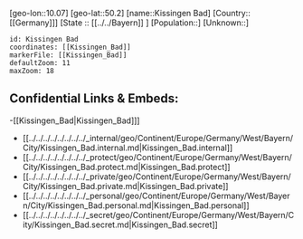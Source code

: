 ﻿---
location: [50.2,10.07]
mapzoom: [7,12] 
mapmarker: city 
type: City
tags:
- geo/City


SpocWebEntityId: 31472
isDeleted: false
confidential: public

---
[geo-lon::10.07]
[geo-lat::50.2]
[name::Kissingen Bad]
[Country::[[Germany]]]
[State :: [[../../Bayern]] ]
[Population::]
[Unknown::]


```leaflet
id: Kissingen Bad
coordinates: [[Kissingen_Bad]]
markerFile: [[Kissingen_Bad]]
defaultZoom: 11 
maxZoom: 18
```


## Confidential Links & Embeds: 
-[[Kissingen_Bad|Kissingen_Bad]]] 
- [[../../../../../../../../_internal/geo/Continent/Europe/Germany/West/Bayern/City/Kissingen_Bad.internal.md|Kissingen_Bad.internal]] 
- [[../../../../../../../../_protect/geo/Continent/Europe/Germany/West/Bayern/City/Kissingen_Bad.protect.md|Kissingen_Bad.protect]] 
- [[../../../../../../../../_private/geo/Continent/Europe/Germany/West/Bayern/City/Kissingen_Bad.private.md|Kissingen_Bad.private]] 
- [[../../../../../../../../_personal/geo/Continent/Europe/Germany/West/Bayern/City/Kissingen_Bad.personal.md|Kissingen_Bad.personal]] 
- [[../../../../../../../../_secret/geo/Continent/Europe/Germany/West/Bayern/City/Kissingen_Bad.secret.md|Kissingen_Bad.secret]] 
